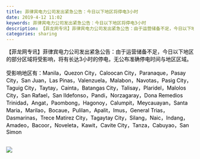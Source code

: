 ```yaml
---
title: 菲律宾电力公司发出紧急公告：今日以下地区将停电3小时
date: 2019-4-12 11:02
keywords: 菲律宾电力公司发出紧急公告：今日以下地区将停电3小时
description: 【菲龙网专讯】菲律宾电力公司发出紧急公告：由于运营储备不足，今日以下地区的部分区域将受影响，将有长达3小时的停电，无公布准确停电时间与地区区域。受影响地区有：Manila，QuezonCity，CaloocanCity，Paranaque，
categories: sharing
---
```

<td class="t_f" id="postmessage_3470542">

<font color="#000000">【菲龙网专讯】菲律宾电力公司发出紧急公告：由于运营储备不足，今日以下地区的部分区域将受影响，将有长达3小时的停电，无公布准确停电时间与地区区域。</font><font color="#000000"><br/>
</font><br/>
<font color="#000000">受影响地区有：Manila，Quezon City，Caloocan City，Paranaque，Pasay City，San Juan，Las Pinas，Valenzuela，Malabon，Navotas，Pasig City，Taguig City，Taytay，Cainta，Batangas City，Talisay，Plaridel，Malolos City，San Rafael，San Ildefonso，Pandi，Norzagaray，Dona Remedios Trinidad，Angat，Paombong，Hagonoy，Calumpit，Meycauayan，Santa Maria，Marilao，Bocaue，Pulilan，Apalit，Imus，General Trias，Dasmarinas，Trece Matirez City，Tagaytay City，Silang，Naic，Indang，Amadeo，Bacoor，Noveleta，Kawit，Cavite City，Tanza，Cabuyao，San Simon</font><br/>
<font color="#000000"><br/>
</font>

<img aid="1138346" data-cf-modified-07542b2d0aa17ae4d1e73b43-="" file="data/attachment/forum/201904/12/112328ns114s9esp249p1o.png.thumb.jpg" id="aimg_1138346" inpost="1" onclick="" onmouseover="" src="http://www.flw.ph/data/attachment/forum/201904/12/112328ns114s9esp249p1o.png" style="cursor:pointer" zoomfile="data/attachment/forum/201904/12/112328ns114s9esp249p1o.png"/>


<br/>
<br/>
<br/>
<br/>
</td>
